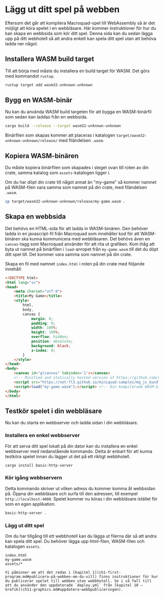 # Lägg ut ditt spel på webben

Eftersom det går att kompilera Macroquad-spel till WebAssembly så är det
möjligt att köra spelet i en webbläsare. Här kommer instruktioner för hur du
kan skapa en webbsida som kör ditt spel. Denna sida kan du sedan lägga upp på
ditt webhotell så att andra enkelt kan spela ditt spel utan att behöva ladda
ner något.

## Installera WASM build target

Till att börja med måste du installera en build target för WASM. Det görs
med kommandot `rustup`.

```sh
rustup target add wasm32-unknown-unknown
```

## Bygg en WASM-binär

Nu kan du använda WASM build targeten för att bygga en WASM-binärfil som sedan
kan laddas från en webbsida.

```sh
cargo build --release --target wasm32-unknown-unknown
```

Binärfilen som skapas kommer att placeras i katalogen
`target/wasm32-unknown-unknown/release/` med filändelsen `.wasm`.

## Kopiera WASM-binären

Du måste kopiera binärfilen som skapades i steget ovan till roten av din
crate, samma katalog som `assets`-katalogen ligger i.

Om du har döpt din crate till något annat än "my-game" så kommer namnet på
WASM-filen vara samma som namnet på din crate, med filändelsen `.wasm`.

```sh
cp target/wasm32-unknown-unknown/release/my-game.wasm .
```

## Skapa en webbsida

Det behövs en HTML-sida för att ladda in WASM-binären. Den behöver ladda in en
javascript-fil från Macroquad som innehåller kod för att WASM-binären ska
kunna kommunicera med webbläsaren. Det behövs även en `canvas`-tagg som
Macroquad använder för att rita ut grafiken. Kom ihåg att byta ut namnet på
binärfilen i `load`-anropet från `my-game.wasm` till det du döpt ditt spel
till. Det kommer vara samma som namnet på din crate.

Skapa en fil med namnet `index.html` i roten på din crate med följande
innehåll:

```html
<!DOCTYPE html>
<html lang="sv">
<head>
    <meta charset="utf-8">
    <title>My Game</title>
    <style>
        html,
        body,
        canvas {
            margin: 0;
            padding: 0;
            width: 100%;
            height: 100%;
            overflow: hidden;
            position: absolute;
            background: black;
            z-index: 0;
        }
    </style>
</head>
<body>
    <canvas id="glcanvas" tabindex='1'></canvas>
    <!-- Minified and statically hosted version of https://github.com/not-fl3/macroquad/blob/master/js/mq_js_bundle.js -->
    <script src="https://not-fl3.github.io/miniquad-samples/mq_js_bundle.js"></script>
    <script>load("my-game.wasm");</script> <!-- Din kompilerade WASM-binär -->
</body>
</html>
```

## Testkör spelet i din webbläsare

Nu kan du starta en webbserver och ladda sidan i din webbläsare.

### Installera en enkel webbserver

För att serva ditt spel lokalt på din dator kan du installera en enkel
webbserver med nedanstående kommando. Detta är enbart för att kunna testköra
spelet innan du lägger ut det på ett riktigt webbhotell.

```sh
cargo install basic-http-server
```

### Kör igång webbservern

Detta kommando skriver ut vilken adress du kommer komma åt webbsidan på. Öppna
din webbläsare och surfa till den adressen, till exempel
`http://localhost:4000`. Spelet kommer nu köras i din webbläsare istället för
som en egen applikation.

```sh
basic-http-server .
```

### Lägg ut ditt spel

Om du har tillgång till ett webbhotell kan du lägga ut filerna där så att andra
kan spela ditt spel. Du behöver lägga upp html-filen, WASM-filen och katalogen
`assets`.

```
index.html
my-game.wasm
assets/*
```

```admonish note
Vi påminner om att det redan i [kapitel 1](ch1-first-program.md#publicera-på-webben-om-du-vill) finns instruktioner för hur du publicerar spelet till webben utan webbhotell. Se i så fall till att du använder den uppdaterade `deploy.yml` från [kapitel 10 – Grafik](ch11-graphics.md#uppdatera-webbpubliceringen).
```
